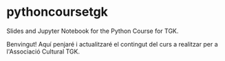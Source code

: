 # pythoncoursetgk

Slides and Jupyter Notebook for the Python Course for TGK.

Benvingut! Aquí penjaré i actualitzaré el contingut del curs a realitzar per a l'Associació Cultural TGK.
